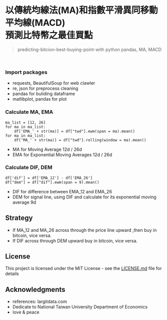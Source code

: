 # 以傳統均線法(MA)和指數平滑異同移動平均線(MACD)<br />預測比特幣之最佳買點
> predicting-bitcion-best-buying-point-with python pandas, MA, MACD
<br />


### Import packages
* requests, BeautifulSoup for web clawler
* re, json for preprocess cleaning
* pandas for buliding dataframe
* matlibplot, pandas for plot

### Calculate MA, EMA
```
ma_list = [12, 26]
for ma in ma_list:
    df['EMA_' + str(ma)] = df["twd"].ewm(span = ma).mean()
for ma in ma_list:
    df['MA_' + str(ma)] = df["twd"].rolling(window = ma).mean()
```
* MA for Moving Average 12d / 26d
* EMA for Exponential Moving Averages 12d / 26d

### Calculate DIF, DEM
```
df['dif'] = df['EMA_12'] - df['EMA_26']
df["dem"] = df["dif"].ewm(span = 9).mean()
```
* DIF for difference between EMA_12 and EMA_26
* DEM for signal line, using DIF and calculate for its exponential moving average 9d

## Strategy

* If MA_12 and MA_26 across through the price line upward ,then buy in bitcoin, vice versa.
* If DIF across through DEM upward buy in bitcoin, vice versa.


## License

This project is licensed under the MIT License - see the [LICENSE.md](LICENSE.md) file for details

## Acknowledgments

* references: largitdata.com 
* Dedicate to National Taiwan University Department of Economics
* love & peace

